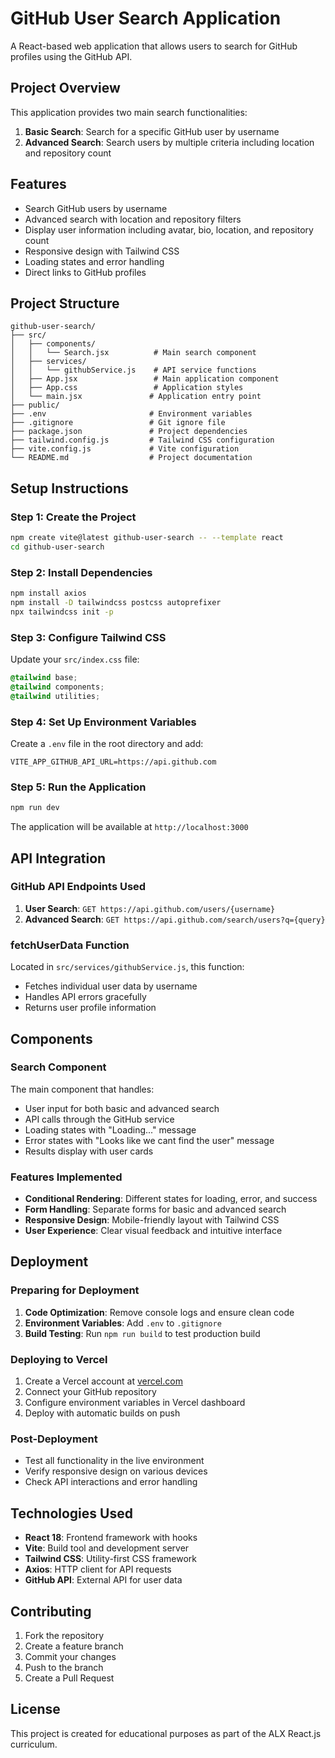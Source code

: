 # GitHub User Search Application

A React-based web application that allows users to search for GitHub profiles using the GitHub API.

## Project Overview

This application provides two main search functionalities:
1. **Basic Search**: Search for a specific GitHub user by username
2. **Advanced Search**: Search users by multiple criteria including location and repository count

## Features

- Search GitHub users by username
- Advanced search with location and repository filters
- Display user information including avatar, bio, location, and repository count
- Responsive design with Tailwind CSS
- Loading states and error handling
- Direct links to GitHub profiles

## Project Structure

```
github-user-search/
├── src/
│   ├── components/
│   │   └── Search.jsx          # Main search component
│   ├── services/
│   │   └── githubService.js    # API service functions
│   ├── App.jsx                 # Main application component
│   ├── App.css                 # Application styles
│   └── main.jsx               # Application entry point
├── public/
├── .env                       # Environment variables
├── .gitignore                 # Git ignore file
├── package.json               # Project dependencies
├── tailwind.config.js         # Tailwind CSS configuration
├── vite.config.js             # Vite configuration
└── README.md                  # Project documentation
```

## Setup Instructions

### Step 1: Create the Project

```bash
npm create vite@latest github-user-search -- --template react
cd github-user-search
```

### Step 2: Install Dependencies

```bash
npm install axios
npm install -D tailwindcss postcss autoprefixer
npx tailwindcss init -p
```

### Step 3: Configure Tailwind CSS

Update your `src/index.css` file:

```css
@tailwind base;
@tailwind components;
@tailwind utilities;
```

### Step 4: Set Up Environment Variables

Create a `.env` file in the root directory and add:

```
VITE_APP_GITHUB_API_URL=https://api.github.com
```

### Step 5: Run the Application

```bash
npm run dev
```

The application will be available at `http://localhost:3000`

## API Integration

### GitHub API Endpoints Used

1. **User Search**: `GET https://api.github.com/users/{username}`
2. **Advanced Search**: `GET https://api.github.com/search/users?q={query}`

### fetchUserData Function

Located in `src/services/githubService.js`, this function:
- Fetches individual user data by username
- Handles API errors gracefully
- Returns user profile information

## Components

### Search Component

The main component that handles:
- User input for both basic and advanced search
- API calls through the GitHub service
- Loading states with "Loading..." message
- Error states with "Looks like we cant find the user" message
- Results display with user cards

### Features Implemented

- **Conditional Rendering**: Different states for loading, error, and success
- **Form Handling**: Separate forms for basic and advanced search
- **Responsive Design**: Mobile-friendly layout with Tailwind CSS
- **User Experience**: Clear visual feedback and intuitive interface

## Deployment

### Preparing for Deployment

1. **Code Optimization**: Remove console logs and ensure clean code
2. **Environment Variables**: Add `.env` to `.gitignore`
3. **Build Testing**: Run `npm run build` to test production build

### Deploying to Vercel

1. Create a Vercel account at [vercel.com](https://vercel.com)
2. Connect your GitHub repository
3. Configure environment variables in Vercel dashboard
4. Deploy with automatic builds on push

### Post-Deployment

- Test all functionality in the live environment
- Verify responsive design on various devices
- Check API interactions and error handling

## Technologies Used

- **React 18**: Frontend framework with hooks
- **Vite**: Build tool and development server
- **Tailwind CSS**: Utility-first CSS framework
- **Axios**: HTTP client for API requests
- **GitHub API**: External API for user data

## Contributing

1. Fork the repository
2. Create a feature branch
3. Commit your changes
4. Push to the branch
5. Create a Pull Request

## License

This project is created for educational purposes as part of the ALX React.js curriculum.